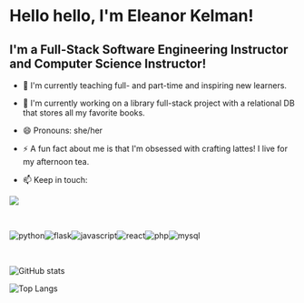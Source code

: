 # Hello hello, I'm Eleanor Kelman!

## I'm a Full-Stack Software Engineering Instructor and Computer Science Instructor!

- 🔭 I'm currently teaching full- and part-time and inspiring new learners.

- 🌱 I'm currently working on a library full-stack project with a relational DB that stores all my favorite books.

- 😄 Pronouns: she/her

- ⚡ A fun fact about me is that I'm obsessed with crafting lattes! I live for my afternoon tea.

- 📫 Keep in touch:

<a href = 'https://medium.com/swlh/create-awesome-git-readme-profile-84efa0bcda3b'><img src='https://img.shields.io/badge/LinkedIn-0077B5?style=for-the-badge&logo=linkedin&logoColor=white'/></a>

<br />

<img src = 'https://img.shields.io/badge/Python-FFD43B?style=for-the-badge&logo=python&logoColor=blue' alt = 'python' /><img src = 'https://img.shields.io/badge/Flask-000000?style=for-the-badge&logo=flask&logoColor=white' alt = 'flask' /><img src = 'https://img.shields.io/badge/JavaScript-323330?style=for-the-badge&logo=javascript&logoColor=F7DF1E' alt = 'javascript' /><img src = 'https://img.shields.io/badge/React-20232A?style=for-the-badge&logo=react&logoColor=61DAFB' alt = 'react' /><img src = 'https://img.shields.io/badge/PHP-777BB4?style=for-the-badge&logo=php&logoColor=white' alt = 'php' /><img src = 'https://img.shields.io/badge/MySQL-005C84?style=for-the-badge&logo=mysql&logoColor=white' alt = 'mysql' />

<br />

![GitHub stats](https://github-readme-stats.vercel.app/api?username=a-JAVA-chip-frappuccino&show_icons=true&theme=solarized-light&rank_icon=github)

![Top Langs](https://github-readme-stats.vercel.app/api/top-langs/?username=a-JAVA-chip-frappuccino&layout=compact&hide=jupyter%20notebook,ruby&theme=solarized-light)



<!--
**a-JAVA-chip-frappuccino/a-JAVA-chip-frappuccino** is a ✨ _special_ ✨ repository because its `README.md` (this file) appears on your GitHub profile.
-->
